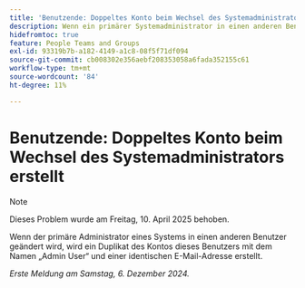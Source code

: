 ```yaml
---
title: 'Benutzende: Doppeltes Konto beim Wechsel des Systemadministrators erstellt'
description: Wenn ein primärer Systemadministrator in einen anderen Benutzer geändert wird, wird ein Duplikat dieses Benutzerkontos mit dem Namen „Admin User“ und einer identischen E-Mail-Adresse erstellt.
hidefromtoc: true
feature: People Teams and Groups
exl-id: 93319b7b-a182-4149-a1c8-08f5f71df094
source-git-commit: cb008302e356aebf208353058a6fada352155c61
workflow-type: tm+mt
source-wordcount: '84'
ht-degree: 11%

---
```


# Benutzende: Doppeltes Konto beim Wechsel des Systemadministrators erstellt

>[!NOTE]
>
>Dieses Problem wurde am Freitag, 10. April 2025 behoben.

Wenn der primäre Administrator eines Systems in einen anderen Benutzer geändert wird, wird ein Duplikat des Kontos dieses Benutzers mit dem Namen „Admin User“ und einer identischen E-Mail-Adresse erstellt.

_Erste Meldung am Samstag, 6. Dezember 2024._
